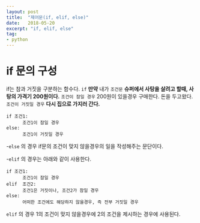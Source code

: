 ```yaml
---
layout: post
title:  "제어문(if, elif, else)"
date:   2018-05-20
excerpt: "if, elif, else"
tag:
- python
---
```

# if 문의 구성

if는 참과 거짓을 구분하는 함수다. ```if``` **만약** 내가 ```조건문``` **슈퍼에서 사탕을 살려고 할때, 사탕의 가격기 200원이다.** ```조건이 참일 경우``` 200원이 있을경우 구매한다. 돈을 두고왔다. ```조건이 거짓일 경우``` **다시 집으로 가지러 간다.**


```
if 조건1:
      조건1이 참일 경우
else:
      조건1이 거짓일 경우
```
-```else``` 의 경우 if문의 조건이 맞지 않을경우의 일을 작성해주는 문단이다.

-```elif``` 의 경우는 아래와 같이 사용한다.
```
if 조건1:
      조건1이 참일 경우
elif  조건2:
      조건1은 거짓이나, 조건2가 참일 경우
else:
      어떠한 조건에도 해당하지 않을경우, 즉 전부 거짓일 경우
```
```elif``` 의 경우 1의 조건이 맞지 않을경우에 2의 조건을 제시하는 경우에 사용된다.


<!-- ``` -->
